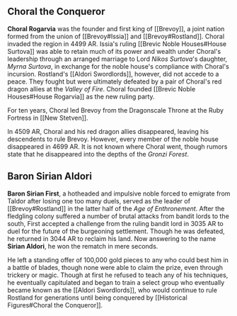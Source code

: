 ## Choral the Conqueror
**Choral Rogarvia** was the founder and first king of [[Brevoy]], a joint nation formed from the union of [[Brevoy#Issia]] and [[Brevoy#Rostland]]. Choral invaded the region in 4499 AR. Issia's ruling [[Brevic Noble Houses#House Surtova]] was able to retain much of its power and wealth under Choral's leadership through an arranged marriage to Lord *Nikos Surtova*'s daughter, *Myrna Surtova*, in exchange for the noble house's compliance with Choral's incursion. Rostland's [[Aldori Swordlords]], however, did not accede to a peace. They fought but were ultimately defeated by a pair of Choral's red dragon allies at the *Valley of Fire*. Choral founded [[Brevic Noble Houses#House Rogarvia]] as the new ruling party.

For ten years, Choral led Brevoy from the Dragonscale Throne at the Ruby Fortress in [[New Stetven]].

In 4509 AR, Choral and his red dragon allies disappeared, leaving his descendents to rule Brevoy. However, every member of the noble house disappeared in 4699 AR. It is not known where Choral went, though rumors state that he disappeared into the depths of the *Gronzi Forest*.

## Baron Sirian Aldori
**Baron Sirian First**, a hotheaded and impulsive noble forced to emigrate from Taldor after losing one too many duels, served as the leader of [[Brevoy#Rostland]] in the latter half of the *Age of Enthronement*. After the fledgling colony suffered a number of brutal attacks from bandit lords to the south, First accepted a challenge from the ruling bandit lord in 3035 AR to duel for the future of the burgeoning settlement. Though he was defeated, he returned in 3044 AR to reclaim his land. Now answering to the name **Sirian Aldori**, he won the rematch in mere seconds.

He left a standing offer of 100,000 gold pieces to any who could best him in a battle of blades, though none were able to claim the prize, even through trickery or magic. Though at first he refused to teach any of his techniques, he eventually capitulated and began to train a select group who eventually became known as the [[Aldori Swordlords]], who would continue to rule Rostland for generations until being conquered by [[Historical Figures#Choral the Conqueror]].

